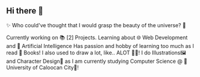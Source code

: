 ## Hi there 👋

✨ Who could've thought that I would grasp the beauty of the universe? 🌌

Currently working on 📚 [2] Projects. Learning about 🌐 Web Development and 🤖 Artificial Intelligence
Has passion and hobby of learning too much as I read 📕 Books! I also used to draw a lot, like.. ALOT 🎨✨!
I do Illustrations🖼️ and Character Design💁 as I am currently studying Computer Science @ 🏫University of Caloocan City📙!

<!--
**RensuGitHub/RensuGitHub** is a ✨ _special_ ✨ repository because its `README.md` (this file) appears on your GitHub profile.

Here are some ideas to get you started:

- 🔭 I’m currently working on ...
- 🌱 I’m currently learning ...
- 👯 I’m looking to collaborate on ...
- 🤔 I’m looking for help with ...
- 💬 Ask me about ...
- 📫 How to reach me: ...
- 😄 Pronouns: ...
- ⚡ Fun fact: ...
-->
